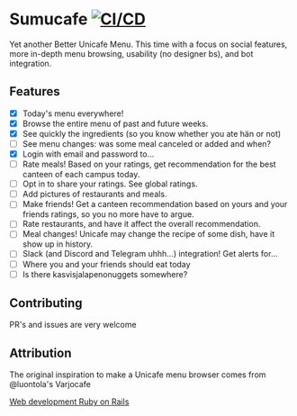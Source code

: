 # Sumucafe [![CI/CD](https://github.com/Veikkosuhonen/sumucafe/actions/workflows/production.yml/badge.svg)](https://github.com/Veikkosuhonen/sumucafe/actions/workflows/production.yml)

Yet another Better Unicafe Menu. This time with a focus on social features, more in-depth menu browsing, usability (no designer bs), and bot integration.

## Features

- [x] Today's menu everywhere!
- [x] Browse the entire menu of past and future weeks.
- [x] See quickly the ingredients (so you know whether you ate hän or not)
- [ ] See menu changes: was some meal canceled or added and when?
- [x] Login with email and password to...
- [ ] Rate meals! Based on your ratings, get recommendation for the best canteen of each campus today.
- [ ] Opt in to share your ratings. See global ratings.
- [ ] Add pictures of restaurants and meals.
- [ ] Make friends! Get a canteen recommendation based on yours and your friends ratings, so you no more have to argue.
- [ ] Rate restaurants, and have it affect the overall recommendation.
- [ ] Meal changes! Unicafe may change the recipe of some dish, have it show up in history.
- [ ] Slack (and Discord and Telegram uhhh...) integration! Get alerts for...
- [ ] Where you and your friends should eat today
- [ ] Is there kasvisjalapenonuggets somewhere?

## Contributing

PR's and issues are very welcome

## Attribution

The original inspiration to make a Unicafe menu browser comes from @luontola's Varjocafe

[Web development Ruby on Rails](https://github.com/mluukkai/WebPalvelinohjelmointi2023)
